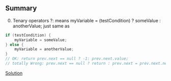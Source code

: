 ## Summary
0. Tenary operators ?: means myVariable = (testCondition) ? someValue : anotherValue; just same as 
```java
if (testCondition) {
    myVariable = someValue;
} else {
    myVariable = anotherValue;
}
// OK: return prev.next == null ? -1: prev.next.value; 
// totally Wrong: prev.next == null ? return : prev.next = prev.next.next;
```
[Solution](https://github.com/LisaFan18/lintcode/blob/master/706.%20Design%20HashMap/solution.java)
